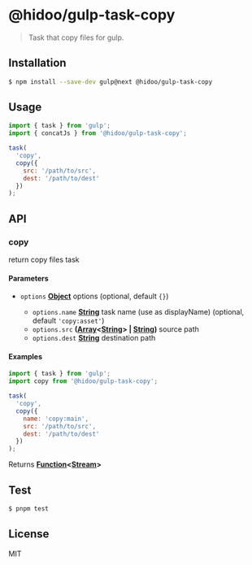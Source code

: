 # @hidoo/gulp-task-copy

> Task that copy files for gulp.

## Installation

```sh
$ npm install --save-dev gulp@next @hidoo/gulp-task-copy
```

## Usage

```js
import { task } from 'gulp';
import { concatJs } from '@hidoo/gulp-task-copy';

task(
  'copy',
  copy({
    src: '/path/to/src',
    dest: '/path/to/dest'
  })
);
```

## API

<!-- Generated by documentation.js. Update this documentation by updating the source code. -->

### copy

return copy files task

#### Parameters

- `options` **[Object](https://developer.mozilla.org/docs/Web/JavaScript/Reference/Global_Objects/Object)** options (optional, default `{}`)

  - `options.name` **[String](https://developer.mozilla.org/docs/Web/JavaScript/Reference/Global_Objects/String)** task name (use as displayName) (optional, default `'copy:asset'`)
  - `options.src` **([Array](https://developer.mozilla.org/docs/Web/JavaScript/Reference/Global_Objects/Array)<[String](https://developer.mozilla.org/docs/Web/JavaScript/Reference/Global_Objects/String)> | [String](https://developer.mozilla.org/docs/Web/JavaScript/Reference/Global_Objects/String))** source path
  - `options.dest` **[String](https://developer.mozilla.org/docs/Web/JavaScript/Reference/Global_Objects/String)** destination path

#### Examples

```javascript
import { task } from 'gulp';
import copy from '@hidoo/gulp-task-copy';

task(
  'copy',
  copy({
    name: 'copy:main',
    src: '/path/to/src',
    dest: '/path/to/dest'
  })
);
```

Returns **[Function](https://developer.mozilla.org/docs/Web/JavaScript/Reference/Statements/function)<[Stream](https://nodejs.org/api/stream.html)>**&#x20;

## Test

```sh
$ pnpm test
```

## License

MIT
